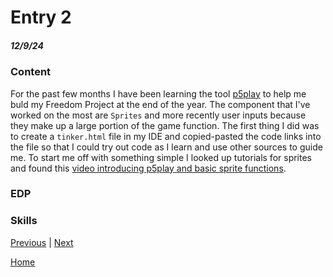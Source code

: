 # Entry 2
##### 12/9/24

### Content
For the past few months I have been learning the tool [p5play](https://p5play.org/) to help me buld my Freedom Project at the end of the year. The component that I've worked on the most are `Sprites` and more recently user inputs because they make up a large portion of the game function. The first thing I did was to create a `tinker.html` file in my IDE and copied-pasted the code links into the file so that I could try out code as I learn and use other sources to guide me. To start me off with something simple I looked up tutorials for sprites and found this [video introducing p5play and basic sprite functions](https://www.youtube.com/watch?v=ZQ23FHfgA0A&t=1770s). 

### EDP
### Skills

[Previous](entry01.md) | [Next](entry03.md)

[Home](../README.md)
